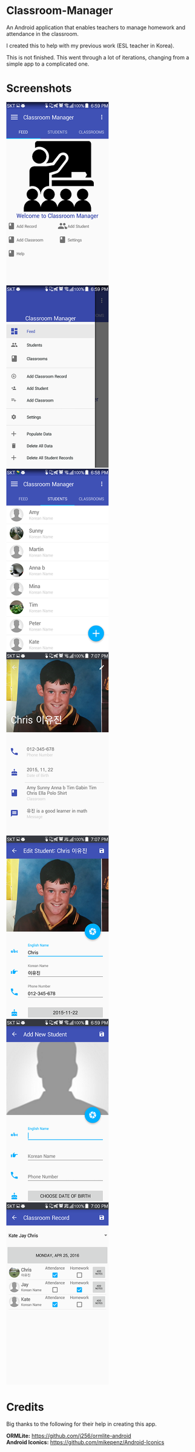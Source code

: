 # Classroom-Manager
An Android application that enables teachers to manage homework and attendance in the classroom.

I created this to help with my previous work (ESL teacher in Korea).

This is not finished. This went through a lot of iterations, changing from a simple app to a complicated one.  

# Screenshots
![alt text](https://github.com/dyrwi/Classroom-Manager/blob/master/screenshots/feed.png "Feed")
![alt text](https://github.com/dyrwi/Classroom-Manager/blob/master/screenshots/drawer.png "Drawer")
![alt text](https://github.com/dyrwi/Classroom-Manager/blob/master/screenshots/student_list.png "Student List")
![alt text](https://github.com/dyrwi/Classroom-Manager/blob/master/screenshots/profile.png "Profile")
![alt text](https://github.com/dyrwi/Classroom-Manager/blob/master/screenshots/edit_profile_2.png "Edit Student")
![alt text](https://github.com/dyrwi/Classroom-Manager/blob/master/screenshots/add_new_student.png "Add New Student")
![alt text](https://github.com/dyrwi/Classroom-Manager/blob/master/screenshots/classroom_record.png "Classroom Record")

# Credits
Big thanks to the following for their help in creating this app.  

<b>ORMLite:</b> https://github.com/j256/ormlite-android <br />
<b>Android Iconics:</b> https://github.com/mikepenz/Android-Iconics <br />

